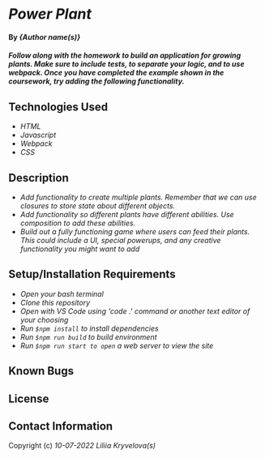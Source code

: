 # _Power Plant_

#### By _**{Author name(s)}**_

#### _Follow along with the homework to build an application for growing plants. Make sure to include tests, to separate your logic, and to use webpack. Once you have completed the example shown in the coursework, try adding the following functionality._

## Technologies Used

* _HTML_
* _Javascript_
* _Webpack_
* _CSS_

## Description

* _Add functionality to create multiple plants. Remember that we can use closures to store state about different objects._
* _Add functionality so different plants have different abilities. Use composition to add these abilities._
* _Build out a fully functioning game where users can feed their plants. This could include a UI, special powerups, and any creative functionality you might want to add_

## Setup/Installation Requirements

* _Open your bash terminal_
* _Clone this repository_
* _Open with VS Code using 'code .' command or another text editor of your choosing_
* _Run `$npm install` to install dependencies_
* _Run `$npm run build` to build environment_
* _Run `$npm run start to open` a web server to view the site_


## Known Bugs


## License


## Contact Information

Copyright (c) _10-07-2022_ _Liliia Kryvelova(s)_